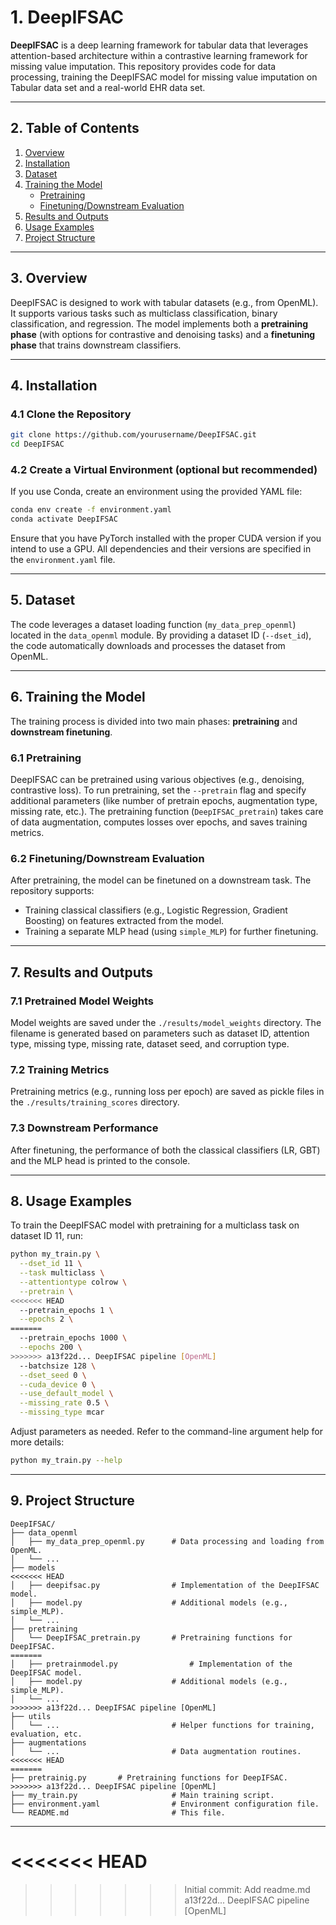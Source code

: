 # 1. DeepIFSAC

**DeepIFSAC** is a deep learning framework for tabular data that leverages attention-based architecture within a contrastive learning framework for missing value imputation. This repository provides code for data processing, training the DeepIFSAC model for missing value imputation on Tabular data set and a real-world EHR data set.

---

## 2. Table of Contents

1. [Overview](#3-overview)
2. [Installation](#4-installation)
3. [Dataset](#5-dataset)
4. [Training the Model](#6-training-the-model)
   - [Pretraining](#61-pretraining)
   - [Finetuning/Downstream Evaluation](#62-finetuningdownstream-evaluation)
5. [Results and Outputs](#7-results-and-outputs)
6. [Usage Examples](#8-usage-examples)
7. [Project Structure](#9-project-structure)

---

## 3. Overview

DeepIFSAC is designed to work with tabular datasets (e.g., from OpenML). It supports various tasks such as multiclass classification, binary classification, and regression. The model implements both a **pretraining phase** (with options for contrastive and denoising tasks) and a **finetuning phase** that trains downstream classifiers.

---

## 4. Installation

### 4.1 Clone the Repository

```bash
git clone https://github.com/yourusername/DeepIFSAC.git
cd DeepIFSAC
```

### 4.2 Create a Virtual Environment (optional but recommended)

If you use Conda, create an environment using the provided YAML file:

```bash
conda env create -f environment.yaml
conda activate DeepIFSAC
```

Ensure that you have PyTorch installed with the proper CUDA version if you intend to use a GPU. All dependencies and their versions are specified in the `environment.yaml` file.

---

## 5. Dataset

The code leverages a dataset loading function (`my_data_prep_openml`) located in the `data_openml` module. By providing a dataset ID (`--dset_id`), the code automatically downloads and processes the dataset from OpenML.

---

## 6. Training the Model

The training process is divided into two main phases: **pretraining** and **downstream finetuning**.

### 6.1 Pretraining

DeepIFSAC can be pretrained using various objectives (e.g., denoising, contrastive loss). To run pretraining, set the `--pretrain` flag and specify additional parameters (like number of pretrain epochs, augmentation type, missing rate, etc.). The pretraining function (`DeepIFSAC_pretrain`) takes care of data augmentation, computes losses over epochs, and saves training metrics.

### 6.2 Finetuning/Downstream Evaluation

After pretraining, the model can be finetuned on a downstream task. The repository supports:

- Training classical classifiers (e.g., Logistic Regression, Gradient Boosting) on features extracted from the model.
- Training a separate MLP head (using `simple_MLP`) for further finetuning.

---

## 7. Results and Outputs

### 7.1 Pretrained Model Weights

Model weights are saved under the `./results/model_weights` directory. The filename is generated based on parameters such as dataset ID, attention type, missing type, missing rate, dataset seed, and corruption type.

### 7.2 Training Metrics

Pretraining metrics (e.g., running loss per epoch) are saved as pickle files in the `./results/training_scores` directory.

### 7.3 Downstream Performance

After finetuning, the performance of both the classical classifiers (LR, GBT) and the MLP head is printed to the console.

---

## 8. Usage Examples

To train the DeepIFSAC model with pretraining for a multiclass task on dataset ID 11, run:

```bash
python my_train.py \
  --dset_id 11 \
  --task multiclass \
  --attentiontype colrow \
  --pretrain \
<<<<<<< HEAD
  --pretrain_epochs 1 \
  --epochs 2 \
=======
  --pretrain_epochs 1000 \
  --epochs 200 \
>>>>>>> a13f22d... DeepIFSAC pipeline [OpenML]
  --batchsize 128 \
  --dset_seed 0 \
  --cuda_device 0 \
  --use_default_model \
  --missing_rate 0.5 \
  --missing_type mcar
```

Adjust parameters as needed. Refer to the command-line argument help for more details:

```bash
python my_train.py --help
```

---

## 9. Project Structure

```
DeepIFSAC/
├── data_openml
│   ├── my_data_prep_openml.py      # Data processing and loading from OpenML.
│   └── ...
├── models
<<<<<<< HEAD
│   ├── deepifsac.py                # Implementation of the DeepIFSAC model.
│   ├── model.py                    # Additional models (e.g., simple_MLP).
│   └── ...
├── pretraining
│   └── DeepIFSAC_pretrain.py       # Pretraining functions for DeepIFSAC.
=======
│   ├── pretrainmodel.py                # Implementation of the DeepIFSAC model.
│   ├── model.py                    # Additional models (e.g., simple_MLP).
│   └── ...
>>>>>>> a13f22d... DeepIFSAC pipeline [OpenML]
├── utils
│   └── ...                         # Helper functions for training, evaluation, etc.
├── augmentations
│   └── ...                         # Data augmentation routines.
<<<<<<< HEAD
=======
├── pretrainig.py       # Pretraining functions for DeepIFSAC.
>>>>>>> a13f22d... DeepIFSAC pipeline [OpenML]
├── my_train.py                     # Main training script.
├── environment.yaml                # Environment configuration file.
└── README.md                       # This file.
```

---
<<<<<<< HEAD
=======
>>>>>>> Initial commit: Add readme.md
>>>>>>> a13f22d... DeepIFSAC pipeline [OpenML]
